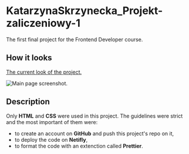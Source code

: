 # KatarzynaSkrzynecka_Projekt-zaliczeniowy-1
The first final project for the Frontend Developer course.
## How it looks
[The current look of the project.](https://kat-skrzynecka-projekt-zaliczeniowy-1.netlify.app/)


![Main page screenshot.](...)
## Description
Only **HTML** and **CSS** were used in this project. The guidelines were strict and the most important of them were:
- to create an account on **GitHub** and push this project's repo on it,
- to deploy the code on **Netifly**,
- to format the code with an extenction called **Prettier**.
